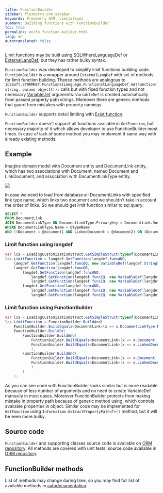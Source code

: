 ```yaml
---
title: FunctionBuilder
sidebar: flexberry-orm_sidebar
keywords: Flexberry ORM, Limitations
summary: Building functions with FunctionBuilder
toc: true
permalink: en/fo_function-builder.html
lang: en
autotranslated: false
---
```


[Limit functions](fo_limit-function.html) may be built using [SQLWhereLanguageDef](fo_function-list.html) or [ExternalLangDef](fo_external-lang-def.html), but they has rather bulky syntax.

`FunctionBuilder` was developed to simplify limit functions building code. `FunctionBuilder` is a wrapper around `ExternalLangDef` with set of methods for limit function building. Theese methods are analogous to `ICSSoft.STORMNET.FunctionalLanguage.FunctionalLanguageDef.GetFunction(string, params object[));` calls but with fixed function types and not necessary [VariableDef](fo_variable-def.html) arguments. `VariableDef` is created automatically from passed property path strings. Moreover there are generic methods that guard from mistakes with property namings.

`FunctionBuilder` supports detail limiting with [Exist function](fo_exist-details.html).

`FunctionBuilder` doesn't support all functions available in `GetFunction`, but necessary majority of it which allows developer to use FunctionBuilder most times. In case of lack of some method you may implement it same way with already existing methods.

## Example
Imagine domain model with Document entity and DocumentLink entity, which has two associations with Document, named Document and LinkDocument, and association with DocumentLinkType entity.

![](/images/pages/products/flexberry-orm/query-language/function-builder-example-model.png)

In case we need to load from database all DocumentLinks with specified link type name, which links two document and we shouldn't take in account the order of links. So we should get limit function similar to sql query:

``` sql
SELECT *
FROM DocumentLink
JOIN DocumentLinkType ON DocumentLinkType.PrimaryKey = DocumentLink.DocumentLinkType
WHERE DocumentLinkType.Name = @typeName
AND ((Document = @document1 AND LinkedDocument = @document2) OR (Document = @document2 AND LinkedDocument = @document1))
```

### Limit function using langdef
```csharp
var lcs = LoadingCustomizationStruct.GetSimpleStruct(typeof(DocumentLink), DocumentLink.Views.DocumentLinkE);
lcs.LimitFunction = langdef.GetFunction(langdef.funcAND,
	langdef.GetFunction(langdef.funcEQ, new VariableDef(langdef.StringType, "DocumentLinkType.Name"), typeName),
	langdef.GetFunction(langdef.funcOR,
		langdef.GetFunction(langdef.funcAND,
			langdef.GetFunction(langdef.funcEQ, new VariableDef(langdef.GuidType, "Document"), document1.__PrimaryKey),
			langdef.GetFunction(langdef.funcEQ, new VariableDef(langdef.GuidType, "LinkedDocument"), document2.__PrimaryKey)),
		langdef.GetFunction(langdef.funcAND,
			langdef.GetFunction(langdef.funcEQ, new VariableDef(langdef.GuidType, "Document"), document2.__PrimaryKey),
			langdef.GetFunction(langdef.funcEQ, new VariableDef(langdef.GuidType, "LinkedDocument"), document1.__PrimaryKey))));
```

### Limit function using FunctionBuilder
``` csharp
var lcs = LoadingCustomizationStruct.GetSimpleStruct(typeof(DocumentLink), DocumentLink.Views.DocumentLinkE);
lcs.LimitFunction = FunctionBuilder.BuildAnd(
	FunctionBuilder.BuildEquals<DocumentLink>(x => x.DocumentLinkType.Name, typeName),
	FunctionBuilder.BuildOr(
		FunctionBuilder.BuildAnd(
			FunctionBuilder.BuildEquals<DocumentLink>(x => x.Document, document1),
			FunctionBuilder.BuildEquals<DocumentLink>(x => x.LinkedDocument, document2)
			),
		FunctionBuilder.BuildAnd(
			FunctionBuilder.BuildEquals<DocumentLink>(x => x.Document, document2),
			FunctionBuilder.BuildEquals<DocumentLink>(x => x.LinkedDocument, document1)
			)
		)
	);
```

As you can see code with FunctionBuilder looks similar but is more readable because of less number of arguments and no need to create VariableDef manually in most cases. Moreover FunctionBuilder protects from making mistake in property path because of generic method using, which controls avaliable properties in object. Similar code may be implemented for `GetFunction` using `Information.ExtractPropertyPath<T>()` method, but it will be even more bulky.

## Source code
`FunctionBuilder` and supporting classes source code is available on [ORM repository](https://github.com/Flexberry/NewPlatform.Flexberry.ORM/tree/develop/ICSSoft.STORMNET.Business.ExternalLangDef/FunctionBuilder). All methods are covered with unit tests, source code available in [ORM repository](https://github.com/Flexberry/NewPlatform.Flexberry.ORM/tree/develop/NewPlatform.Flexberry.ORM.Tests/ICSSoft.STORMNET.FunctionalLanguage).


## FunctionBuilder methods

List of methods may change during time, so you may find full list of available methods in [autodocumentation](https://flexberry.github.io/NewPlatform.Flexberry.ORM/autodoc/develop/class_i_c_s_soft_1_1_s_t_o_r_m_n_e_t_1_1_functional_language_1_1_function_builder.html).

